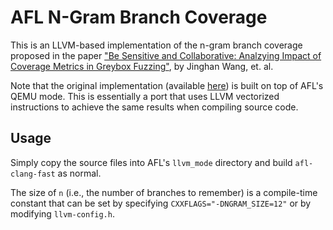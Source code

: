 # AFL N-Gram Branch Coverage

This is an LLVM-based implementation of the n-gram branch coverage proposed in
the paper ["Be Sensitive and Collaborative: Analzying Impact of Coverage Metrics
in Greybox Fuzzing"](https://www.usenix.org/system/files/raid2019-wang-jinghan.pdf),
by Jinghan Wang, et. al.

Note that the original implementation (available
[here](https://github.com/bitsecurerlab/afl-sensitive)) is built on top of AFL's
QEMU mode. This is essentially a port that uses LLVM vectorized instructions to
achieve the same results when compiling source code.

## Usage

Simply copy the source files into AFL's `llvm_mode` directory and build
`afl-clang-fast` as normal.

The size of `n` (i.e., the number of branches to remember) is a compile-time
constant that can be set by specifying `CXXFLAGS="-DNGRAM_SIZE=12"` or by
modifying `llvm-config.h`.
